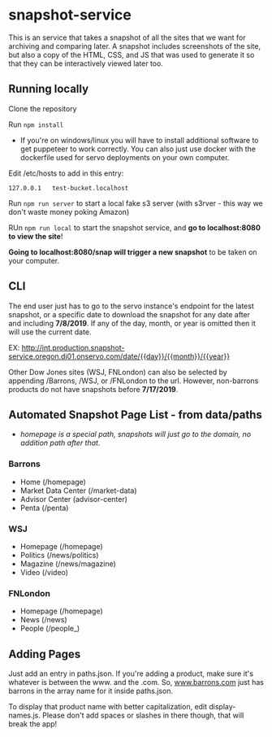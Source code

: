 # snapshot-service

This is an service that takes a snapshot of all the sites that we want for archiving and comparing later. A snapshot includes screenshots of the site, but also a copy of the HTML, CSS, and JS that was used to generate it so that they can be interactively viewed later too. 

## Running locally

Clone the repository

Run `npm install`

* If you're on windows/linux you will have to install additional software to get puppeteer to work correctly. You can also just use docker with the dockerfile used for servo deployments on your own computer.

Edit /etc/hosts to add in this entry:
```
127.0.0.1   test-bucket.localhost
```

Run `npm run server` to start a local fake s3 server (with s3rver - this way we don't waste money poking Amazon)

RUn `npm run local` to start the snapshot service, and **go to localhost:8080 to view the site**! 

**Going to localhost:8080/snap will trigger a new snapshot** to be taken on your computer. 

## CLI

The end user just has to go to the servo instance's endpoint for the latest snapshot, or a specific date to download the snapshot for any date after and including **7/8/2019**. If any of the day, month, or year is omitted then it will use the current date.

EX: http://int.production.snapshot-service.oregon.dj01.onservo.com/date/{{day}}/{{month}}/{{year}}

Other Dow Jones sites (WSJ, FNLondon) can also be selected by appending /Barrons, /WSJ, or /FNLondon to the url. However, non-barrons products do not have snapshots before **7/17/2019**.

## Automated Snapshot Page List - from data/paths

* *homepage is a special path, snapshots will just go to the domain, no addition path after that.*

### Barrons

* Home (/homepage)
* Market Data Center (/market-data)
* Advisor Center (advisor-center)
* Penta (/penta)

### WSJ

* Homepage (/homepage)
* Politics (/news/politics)
* Magazine (/news/magazine)
* Video (/video)

### FNLondon

* Homepage (/homepage)
* News (/news)
* People (/people_)

## Adding Pages

Just add an entry in paths.json. If you're adding a product, make sure it's whatever is between the www. and the .com. So, www.barrons.com just has barrons in the array name for it inside paths.json. 

To display that product name with better capitalization, edit display-names.js. Please don't add spaces or slashes in there though, that will break the app!

